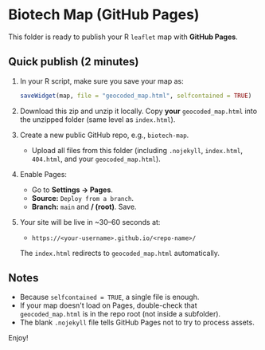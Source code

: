 # Biotech Map (GitHub Pages)

This folder is ready to publish your R `leaflet` map with **GitHub Pages**.

## Quick publish (2 minutes)

1. In your R script, make sure you save your map as:
   ```r
   saveWidget(map, file = "geocoded_map.html", selfcontained = TRUE)
   ```

2. Download this zip and unzip it locally. Copy **your** `geocoded_map.html` into the unzipped folder (same level as `index.html`).

3. Create a new public GitHub repo, e.g., `biotech-map`.
   - Upload all files from this folder (including `.nojekyll`, `index.html`, `404.html`, and your `geocoded_map.html`).

4. Enable Pages:
   - Go to **Settings → Pages**.
   - **Source:** `Deploy from a branch`.
   - **Branch:** `main` and **/ (root)**. Save.

5. Your site will be live in ~30–60 seconds at:
   - `https://<your-username>.github.io/<repo-name>/`

   The `index.html` redirects to `geocoded_map.html` automatically.

## Notes
- Because `selfcontained = TRUE`, a single file is enough.
- If your map doesn't load on Pages, double-check that `geocoded_map.html` is in the repo root (not inside a subfolder).
- The blank `.nojekyll` file tells GitHub Pages not to try to process assets.

Enjoy!
